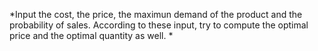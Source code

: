 *Input the cost, the price, the maximun demand of the product and the probability of sales. According to these input, try to compute the optimal price and the optimal quantity as well. 
*
